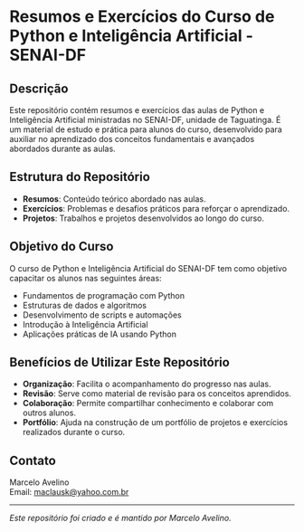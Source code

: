 # Resumos e Exercícios do Curso de Python e Inteligência Artificial - SENAI-DF

## Descrição

Este repositório contém resumos e exercícios das aulas de Python e Inteligência Artificial ministradas no SENAI-DF, unidade de Taguatinga. É um material de estudo e prática para alunos do curso, desenvolvido para auxiliar no aprendizado dos conceitos fundamentais e avançados abordados durante as aulas.

## Estrutura do Repositório

- **Resumos**: Conteúdo teórico abordado nas aulas.
- **Exercícios**: Problemas e desafios práticos para reforçar o aprendizado.
- **Projetos**: Trabalhos e projetos desenvolvidos ao longo do curso.

## Objetivo do Curso

O curso de Python e Inteligência Artificial do SENAI-DF tem como objetivo capacitar os alunos nas seguintes áreas:

- Fundamentos de programação com Python
- Estruturas de dados e algoritmos
- Desenvolvimento de scripts e automações
- Introdução à Inteligência Artificial
- Aplicações práticas de IA usando Python

## Benefícios de Utilizar Este Repositório

- **Organização**: Facilita o acompanhamento do progresso nas aulas.
- **Revisão**: Serve como material de revisão para os conceitos aprendidos.
- **Colaboração**: Permite compartilhar conhecimento e colaborar com outros alunos.
- **Portfólio**: Ajuda na construção de um portfólio de projetos e exercícios realizados durante o curso.

## Contato

Marcelo Avelino  
Email: [maclausk@yahoo.com.br](mailto:maclausk@yahoo.com.br)

---
*Este repositório foi criado e é mantido por Marcelo Avelino.*
